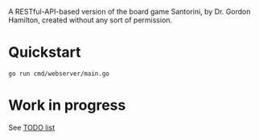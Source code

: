 A RESTful-API-based version of the board game Santorini, by Dr. Gordon Hamilton, created without any sort of permission.

# Quickstart

	go run cmd/webserver/main.go

# Work in progress

See [TODO list](../master/TODO.md)